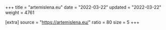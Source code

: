 +++
title = "artemislena.eu"
date = "2022-03-22"
updated = "2022-03-22"
weight = 4761

[extra]
source = "https://artemislena.eu/"
ratio = 80
size = 5
+++
